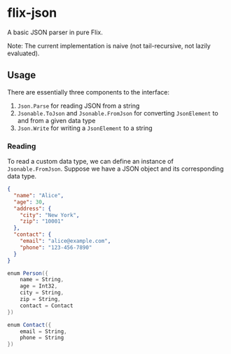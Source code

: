 # flix-json

A basic JSON parser in pure Flix.

Note: The current implementation is naive (not tail-recursive, not lazily evaluated).


## Usage

There are essentially three components to the interface:

1. `Json.Parse` for reading JSON from a string
2. `Jsonable.ToJson` and `Jsonable.FromJson` for converting `JsonElement` to and from a given data type
3. `Json.Write` for writing a `JsonElement` to a string

### Reading

To read a custom data type, we can define an instance of `Jsonable.FromJson`.
Suppose we have a JSON object and its corresponding data type.

```json
{
  "name": "Alice",
  "age": 30,
  "address": {
    "city": "New York",
    "zip": "10001"
  },
  "contact": {
    "email": "alice@example.com",
    "phone": "123-456-7890"
  }
}
```

```scala
enum Person({
    name = String,
    age = Int32,
    city = String,
    zip = String,
    contact = Contact
})

enum Contact({
    email = String,
    phone = String
})
```

